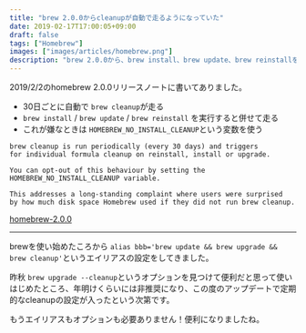 ```yaml
---
title: "brew 2.0.0からcleanupが自動で走るようになっていた"
date: 2019-02-17T17:00:05+09:00
draft: false
tags: ["Homebrew"]
images: ["images/articles/homebrew.png"]
description: "brew 2.0.0から、brew install、brew update、brew reinstallを実行したときにcleanupが自動で走るようになりました。また、何もしなくても30日ごとに定期的に実行されます。これを防ぎたい場合はHOMEBREW_NO_INSTALL_CLEANUPという環境変数を設定します。"
---
```


2019/2/2のhomebrew 2.0.0リリースノートに書いてありました。

- 30日ごとに自動で `brew cleanup`が走る
- `brew install` / `brew update` / `brew reinstall` を実行すると併せて走る
- これが嫌なときは `HOMEBREW_NO_INSTALL_CLEANUP`という変数を使う

```
brew cleanup is run periodically (every 30 days) and triggers
for individual formula cleanup on reinstall, install or upgrade.

You can opt-out of this behaviour by setting the HOMEBREW_NO_INSTALL_CLEANUP variable.

This addresses a long-standing complaint where users were surprised
by how much disk space Homebrew used if they did not run brew cleanup.
```

[homebrew-2.0.0](https://brew.sh/2019/02/02/homebrew-2.0.0/)

***

brewを使い始めたころから `alias bbb='brew update && brew upgrade && brew cleanup'`というエイリアスの設定をしてきました。

昨秋 `brew upgrade --cleanup`というオプションを見つけて便利だと思って使いはじめたところ、年明けくらいには非推奨になり、この度のアップデートで定期的なcleanupの設定が入ったという次第です。

もうエイリアスもオプションも必要ありません！便利になりましたね。

